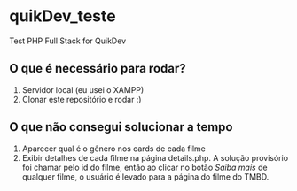 # quikDev_teste
 Test PHP Full Stack for QuikDev

## O que é necessário para rodar?
<ol>
 <li>Servidor local (eu usei o XAMPP)</li>
 <li>Clonar este repositório e rodar :) </li>
</ol>

## O que não consegui solucionar a tempo
<ol>
 <li>Aparecer qual é o gênero nos cards de cada filme</li>
 <li>Exibir detalhes de cada filme na página details.php. A solução provisório foi chamar pelo id do filme, então ao clicar no botão <i>Saiba mais</i> de qualquer filme, o usuário é levado para a página do filme do TMBD.</li>
<ol>

